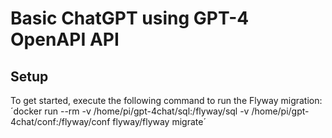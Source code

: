 # Basic ChatGPT using GPT-4 OpenAPI API

## Setup

To get started, execute the following command to run the Flyway migration:
´docker run --rm -v /home/pi/gpt-4chat/sql:/flyway/sql -v /home/pi/gpt-4chat/conf:/flyway/conf flyway/flyway migrate´